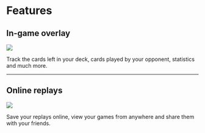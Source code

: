 # Features

## In-game overlay

[![]({{site.baseurl}}/media/hdt-banner.jpg)](https://raw.githubusercontent.com/HearthSim/hsdecktracker.net/master/media/hdt-banner-full.jpg)

Track the cards left in your deck, cards played by your opponent, statistics and much more.

----

## Online replays

[![]({{site.baseurl}}/media/joust.jpg)](https://hsreplay.net/replay/vZEz7JoNnfgVo34HJUHhEF)

Save your replays online, view your games from anywhere and share them with your friends.
